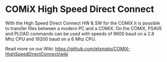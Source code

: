 # COMiX High Speed Direct Connect

With the High Speed Direct Connect HW & SW for the COMiX it is possible to transfer files between a modern PC and a COMiX. On the COMiX, PSAVE and PLOAD commands can be used with speeds of 9600 baud on a 2.8 Mhz CPU and 19200 baud on a 6 Mhz CPU.

Read more on our Wiki: https://github.com/etxmato/COMiX-HighSpeedDirectConnect/wiki
